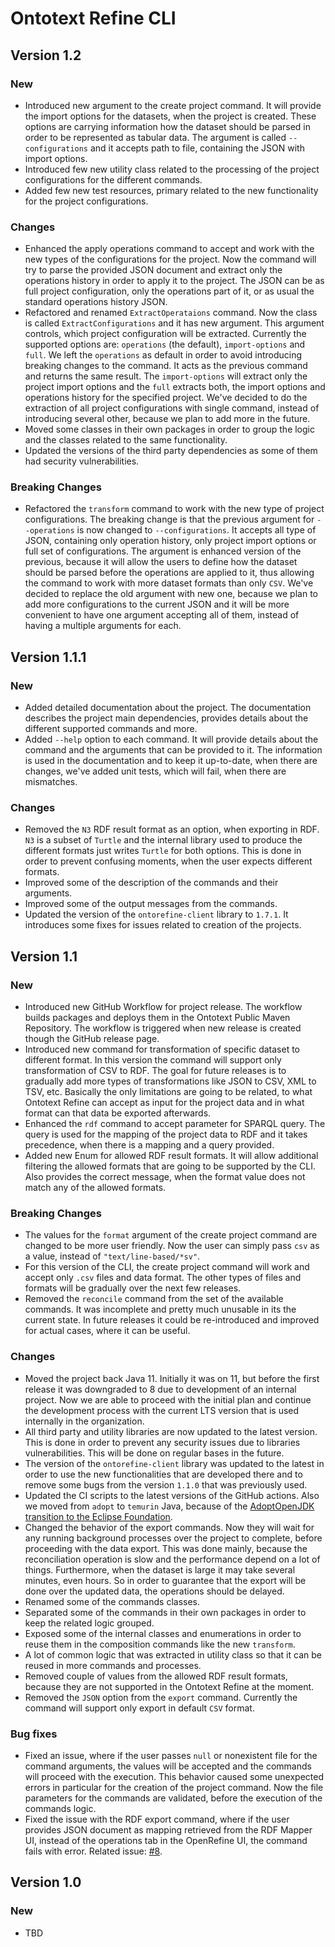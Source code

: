 # Ontotext Refine CLI

## Version 1.2

### New

 - Introduced new argument to the create project command. It will provide the import options for the datasets, when the project is created. These options are
   carrying information how the dataset should be parsed in order to be represented as tabular data.
   The argument is called `--configurations` and it accepts path to file, containing the JSON with import options.
 - Introduced few new utility class related to the processing of the project configurations for the different commands.
 - Added few new test resources, primary related to the new functionality for the project configurations.

### Changes

 - Enhanced the apply operations command to accept and work with the new types of the configurations for the project. Now the command will try to parse the provided
   JSON document and extract only the operations history in order to apply it to the project. The JSON can be as full project configuration, only the operations part
   of it, or as usual the standard operations history JSON.
 - Refactored and renamed `ExtractOperataions` command. Now the class is called `ExtractConfigurations` and it has new argument. This argument controls, which
   project configuration will be extracted. Currently the supported options are: `operations` (the default), `import-options` and `full`.
   We left the `operations` as default in order to avoid introducing breaking changes to the command. It acts as the previous command and returns the same result.
   The `import-options` will extract only the project import options and the `full` extracts both, the import options and operations history for the specified
   project.
   We've decided to do the extraction of all project configurations with single command, instead of introducing several other, because we plan to add more in the
   future. 
 - Moved some classes in their own packages in order to group the logic and the classes related to the same functionality.
 - Updated the versions of the third party dependencies as some of them had security vulnerabilities.

### Breaking Changes

 - Refactored the `transform` command to work with the new type of project configurations. The breaking change is that the previous argument for `--operations`
   is now changed to `--configurations`. It accepts all type of JSON, containing only operation history, only project import options or full set of configurations.
   The argument is enhanced version of the previous, because it will allow the users to define how the dataset should be parsed before the operations are applied to
   it, thus allowing the command to work with more dataset formats than only `CSV`.
   We've decided to replace the old argument with new one, because we plan to add more configurations to the current JSON and it will be more convenient to have one
   argument accepting all of them, instead of having a multiple arguments for each.


## Version 1.1.1

### New

 - Added detailed documentation about the project. The documentation describes the project main dependencies, provides details about the different supported
   commands and more.
 - Added `--help` option to each command. It will provide details about the command and the arguments that can be provided to it. The information is used in the
   documentation and to keep it up-to-date, when there are changes, we've added unit tests, which will fail, when there are mismatches.

### Changes

 - Removed the `N3` RDF result format as an option, when exporting in RDF. `N3` is a subset of `Turtle` and the internal library used to produce the different
   formats just writes `Turtle` for both options. This is done in order to prevent confusing moments, when the user expects different formats.
 - Improved some of the description of the commands and their arguments.
 - Improved some of the output messages from the commands.
 - Updated the version of the `ontorefine-client` library to `1.7.1`. It introduces some fixes for issues related to creation of the projects.


## Version 1.1

### New

 - Introduced new GitHub Workflow for project release. The workflow builds packages and deploys them in the Ontotext Public Maven Repository. The workflow is
   triggered when new release is created though the GitHub release page.
 - Introduced new command for transformation of specific dataset to different format. In this version the command will support only transformation of CSV to RDF.
   The goal for future releases is to gradually add more types of transformations like JSON to CSV, XML to TSV, etc. Basically the only limitations are going to be
   related, to what Ontotext Refine can accept as input for the project data and in what format can that data be exported afterwards.
 - Enhanced the `rdf` command to accept parameter for SPARQL query. The query is used for the mapping of the project data to RDF and it takes precedence, when there
   is a mapping and a query provided.
 - Added new Enum for allowed RDF result formats. It will allow additional filtering the allowed formats that are going to be supported by the CLI. Also provides
   the correct message, when the format value does not match any of the allowed formats.
 
### Breaking Changes

 - The values for the `format` argument of the create project command are changed to be more user friendly. Now the user can simply pass `csv` as a value, instead
   of `"text/line-based/*sv"`.
 - For this version of the CLI, the create project command will work and accept only `.csv` files and data format. The other types of files and formats will be
   gradually over the next few releases.
 - Removed the `reconcile` command from the set of the available commands. It was incomplete and pretty much unusable in its the current state. In future releases
   it could be re-introduced and improved for actual cases, where it can be useful. 

### Changes

 - Moved the project back Java 11. Initially it was on 11, but before the first release it was downgraded to 8 due to development of an internal project. Now we are
   able to proceed with the initial plan and continue the development process with the current LTS version that is used internally in the organization.
 - All third party and utility libraries are now updated to the latest version. This is done in order to prevent any security issues due to libraries
   vulnerabilities. This will be done on regular bases in the future.
 - The version of the `ontorefine-client` library was updated to the latest in order to use the new functionalities that are developed there and to remove some
   bugs from the version `1.1.0` that was previously used.
 - Updated the CI scripts to the latest versions of the GitHub actions. Also we moved from `adopt` to `temurin` Java, because of the
   [AdoptOpenJDK transition to the Eclipse Foundation](https://blog.adoptopenjdk.net/2021/03/transition-to-eclipse-an-update/).
 - Changed the behavior of the export commands. Now they will wait for any running background processes over the project to complete, before proceeding with the data
   export. This was done mainly, because the reconciliation operation is slow and the performance depend on a lot of things. Furthermore, when the dataset is large
   it may take several minutes, even hours. So in order to guarantee that the export will be done over the updated data, the operations should be delayed.
 - Renamed some of the commands classes.
 - Separated some of the commands in their own packages in order to keep the related logic grouped.
 - Exposed some of the internal classes and enumerations in order to reuse them in the composition commands like the new `transform`.
 - A lot of common logic that was extracted in utility class so that it can be reused in more commands and processes.
 - Removed couple of values from the allowed RDF result formats, because they are not supported in the Ontotext Refine at the moment.
 - Removed the `JSON` option from the `export` command. Currently the command will support only export in default `CSV` format.

### Bug fixes

 - Fixed an issue, where if the user passes `null` or nonexistent file for the command arguments, the values will be accepted and the commands will proceed with
   the execution. This behavior caused some unexpected errors in particular for the creation of the project command. Now the file parameters for the commands are
   validated, before the execution of the commands logic.
 - Fixed the issue with the RDF export command, where if the user provides JSON document as mapping retrieved from the RDF Mapper UI, instead of the operations tab
   in the OpenRefine UI, the command fails with error. Related issue: [#8](https://github.com/Ontotext-AD/ontorefine-cli/issues/8).


## Version 1.0

### New

 - TBD

